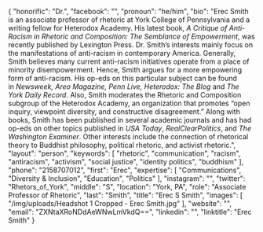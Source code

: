 {
  "honorific": "Dr.",
  "facebook": "",
  "pronoun": "he/him",
  "bio": "Erec Smith is an associate professor of rhetoric at York College of Pennsylvania and a writing fellow for Heterodox Academy. His latest book, *A Critique of Anti-Racism in Rhetoric and Composition: The Semblance of Empowerment*, was recently published by Lexington Press. Dr. Smith’s interests mainly focus on the manifestations of anti-racism in contemporary America. Generally, Smith believes many current anti-racism initiatives operate from a place of minority disempowerment. Hence, Smith argues for a more empowering form of anti-racism. His op-eds on this particular subject can be found in *Newsweek, Areo Magazine, Penn Live, Heterodox: The Blog* and *The York Daily Record*. Also, Smith moderates the Rhetoric and Composition subgroup of the Heterodox Academy, an organization that promotes “open inquiry, viewpoint diversity, and constructive disagreement.” Along with books, Smith has been published in several academic journals and has had op-eds on other topics published in *USA Today*, *RealClearPolitics*, and *The Washington Examiner*. Other interests include the connection of rhetorical theory to Buddhist philosophy, political rhetoric, and activist rhetoric.",
  "layout": "person",
  "keywords": [
    "rhetoric",
    "communication",
    "racism",
    "antiracism",
    "activism",
    "social justice",
    "identity politics",
    "buddhism"
  ],
  "phone": "2158707012",
  "first": "Erec",
  "expertise": [
    "Communications",
    "Diversity & Inclusion",
    "Education",
    "Politics"
  ],
  "instagram": "",
  "twitter": "Rhetors_of_York",
  "middle": "S",
  "location": "York, PA",
  "role": "Associate Professor of Rhetoric",
  "last": "Smith",
  "title": "Erec S Smith",
  "images": [
    "/img/uploads/Headshot 1 Cropped - Erec Smith.jpg"
  ],
  "website": "",
  "email": "ZXNtaXRoNDdAeWNwLmVkdQ==",
  "linkedin": "",
  "linktitle": "Erec Smith"
}